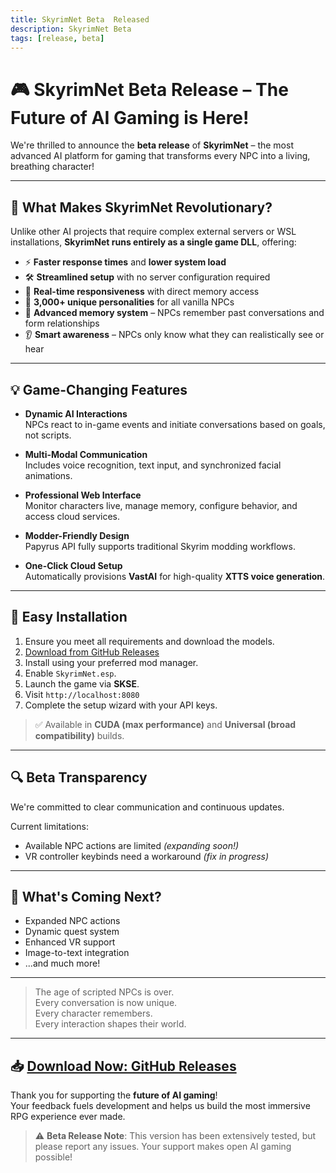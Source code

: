 ```yaml
---
title: SkyrimNet Beta  Released
description: SkyrimNet Beta
tags: [release, beta]
---
```


 # 🎮 SkyrimNet Beta Release – The Future of AI Gaming is Here!
<!--truncate-->


We're thrilled to announce the **beta release** of **SkyrimNet** – the most advanced AI platform for gaming that transforms every NPC into a living, breathing character!

---

## 🚀 What Makes SkyrimNet Revolutionary?

Unlike other AI projects that require complex external servers or WSL installations, **SkyrimNet runs entirely as a single game DLL**, offering:

- ⚡ **Faster response times** and **lower system load**
- 🛠️ **Streamlined setup** with no server configuration required
- 🧠 **Real-time responsiveness** with direct memory access
- 👥 **3,000+ unique personalities** for all vanilla NPCs
- 🧾 **Advanced memory system** – NPCs remember past conversations and form relationships
- 👂 **Smart awareness** – NPCs only know what they can realistically see or hear

---

## 💡 Game-Changing Features

- **Dynamic AI Interactions**  
  NPCs react to in-game events and initiate conversations based on goals, not scripts.

- **Multi-Modal Communication**  
  Includes voice recognition, text input, and synchronized facial animations.

- **Professional Web Interface**  
  Monitor characters live, manage memory, configure behavior, and access cloud services.

- **Modder-Friendly Design**  
  Papyrus API fully supports traditional Skyrim modding workflows.

- **One-Click Cloud Setup**  
  Automatically provisions **VastAI** for high-quality **XTTS voice generation**.

---

## 🧰 Easy Installation

1. Ensure you meet all requirements and download the models.
2. [Download from GitHub Releases](https://github.com/MinLL/SkyrimNet-GamePlugin/releases)
3. Install using your preferred mod manager.
4. Enable `SkyrimNet.esp`.
5. Launch the game via **SKSE**.
6. Visit `http://localhost:8080`
7. Complete the setup wizard with your API keys.

> ✅ Available in **CUDA (max performance)** and **Universal (broad compatibility)** builds.

---

## 🔍 Beta Transparency

We're committed to clear communication and continuous updates.

Current limitations:
- Available NPC actions are limited *(expanding soon!)*
- VR controller keybinds need a workaround *(fix in progress)*

---

## 🔮 What's Coming Next?

- Expanded NPC actions
- Dynamic quest system
- Enhanced VR support
- Image-to-text integration
- ...and much more!

---

> The age of scripted NPCs is over.  
> Every conversation is now unique.  
> Every character remembers.  
> Every interaction shapes their world.

---

## 📥 [Download Now: GitHub Releases](https://github.com/MinLL/SkyrimNet-GamePlugin/releases)

Thank you for supporting the **future of AI gaming**!  
Your feedback fuels development and helps us build the most immersive RPG experience ever made.

> ⚠️ **Beta Release Note**: This version has been extensively tested, but please report any issues. Your support makes open AI gaming possible!